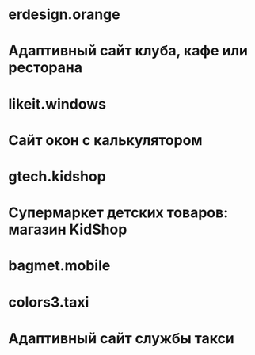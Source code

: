 # erdesign.orange
# Адаптивный сайт клуба, кафе или ресторана

# likeit.windows
# Сайт окон с калькулятором

# gtech.kidshop
# Супермаркет детских товаров: магазин KidShop

# bagmet.mobile


# colors3.taxi
# Адаптивный сайт службы такси